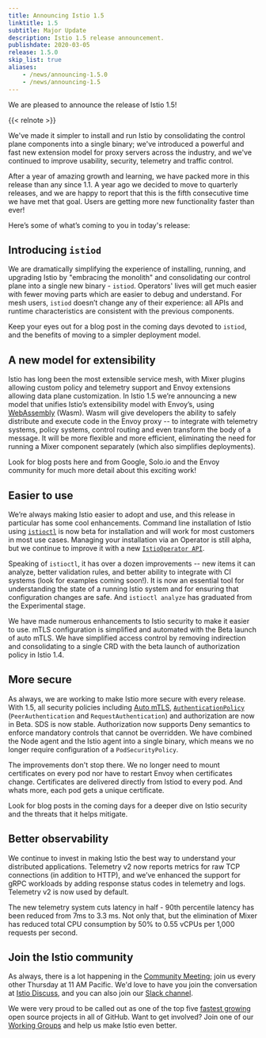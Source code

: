 ```yaml
---
title: Announcing Istio 1.5
linktitle: 1.5
subtitle: Major Update
description: Istio 1.5 release announcement.
publishdate: 2020-03-05
release: 1.5.0
skip_list: true
aliases:
    - /news/announcing-1.5.0
    - /news/announcing-1.5
---
```


We are pleased to announce the release of Istio 1.5!

{{< relnote >}}

We've made it simpler to
install and run Istio by consolidating the control plane components into a
single binary; we've introduced a powerful and fast new extension model for
proxy servers across the industry, and we've continued to improve usability,
security, telemetry and traffic control.

After a year of amazing growth and learning, we have packed more in this release
than any since 1.1.  A year ago we decided to move to quarterly releases, and
we are happy to report that this is the fifth consecutive time we have met that
goal. Users are getting more new functionality faster than ever!

Here’s some of what’s coming to you in today's release:

## Introducing `istiod`

We are dramatically simplifying the experience of installing, running, and
upgrading Istio by "embracing the monolith" and consolidating our control plane
into a single new binary - `istiod`. Operators' lives will get much easier with
fewer moving parts which are easier to debug and understand.  For mesh users,
`istiod` doesn’t change any of their experience: all APIs and runtime
characteristics are consistent with the previous components.

Keep your eyes out for a blog post in the coming days devoted to `istiod`, and
the benefits of moving to a simpler deployment model.

## A new model for extensibility

Istio has long been the most extensible service mesh, with Mixer plugins
allowing custom policy and telemetry support and Envoy extensions allowing data
plane customization. In Istio 1.5 we’re announcing a new model that unifies
Istio’s extensibility model with Envoy’s, using
[WebAssembly](https://webassembly.org/) (Wasm). Wasm will give developers the
ability to safely distribute and execute code in the Envoy proxy -- to integrate
with telemetry systems, policy systems, control routing and even transform the
body of a message. It will be more flexible and more efficient, eliminating the
need for running a Mixer component separately (which also simplifies
deployments).

Look for blog posts here and from Google, Solo.io and the Envoy community for
much more detail about this exciting work!

## Easier to use

We’re always making Istio easier to adopt and use, and this release in
particular has some cool enhancements. Command line installation of Istio using
[`istioctl`](/docs/reference/commands/istioctl) is now beta for installation and
will work for most customers in most use cases. Managing your installation via
an Operator is still alpha, but we continue to improve it with a new
[`IstioOperator API`](/docs/reference/config/istio.operator.v1alpha1/).

Speaking of `istioctl`, it has over a dozen improvements -- new items it can
analyze, better validation rules, and better ability to integrate with CI
systems (look for examples coming soon!). It is
now an essential tool for understanding the state of a running Istio system and
for ensuring that configuration changes are safe. And `istioctl analyze` has
graduated from the Experimental stage.

We have made numerous enhancements to Istio security to make it easier to use.
mTLS configuration is simplified and automated with the Beta launch of auto
mTLS.  We have simplified access control by removing indirection and
consolidating to a single CRD with the beta launch of authorization policy in
Istio 1.4.

## More secure

As always, we are working to make Istio more secure with every release. With
1.5, all security policies including
[Auto mTLS](/docs/tasks/security/authentication/auto-mtls/),
[`AuthenticationPolicy`](/docs/reference/config/security/istio.authentication.v1alpha1/)
(`PeerAuthentication` and `RequestAuthentication`) and authorization are now in
Beta. SDS is now stable. Authorization now supports Deny semantics to enforce
mandatory controls that cannot be overridden. We have combined the Node agent
and the Istio agent into a single binary, which means we no longer require
configuration of a `PodSecurityPolicy`.

The improvements don't stop there. We no longer need to mount certificates on
every pod nor have to restart Envoy when certificates change. Certificates are
delivered directly from Istiod to every pod. And whats more, each pod gets a
unique certificate.

Look for blog posts in the coming days for a deeper dive on Istio security and
the threats that it helps mitigate.

## Better observability

We continue to invest in making Istio the best way to understand your
distributed applications. Telemetry v2 now reports metrics for raw TCP
connections (in addition to HTTP), and we’ve enhanced the support for gRPC
workloads by adding response status codes in telemetry and logs. Telemetry v2
is now used by default.

The new telemetry system cuts latency in half - 90th percentile latency has been
reduced from 7ms to 3.3 ms. Not only that, but the elimination of Mixer has
reduced total CPU consumption by 50% to 0.55 vCPUs per 1,000 requests per
second.

## Join the Istio community

As always, there is a lot happening in the
[Community Meeting](https://github.com/istio/community#community-meeting);
join us every other Thursday at 11 AM Pacific. We'd love to have you join the
conversation at [Istio Discuss](https://discuss.istio.io), and you can also join
our [Slack channel](https://istio.slack.com).

We were very proud to be called out as one of the top five
[fastest growing](https://octoverse.github.com/#top-and-trending-projects)
open source projects in all of GitHub. Want to get involved? Join one of our
[Working Groups](https://github.com/istio/community/blob/master/WORKING-GROUPS.md)
and help us make Istio even better.
